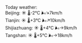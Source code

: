 Today weather:  
Beijing: ☀️   🌡️-2°C 🌬️↘7km/h  
Tianjin: ☀️   🌡️+3°C 🌬️↗10km/h  
Shijiazhuang: ☀️   🌡️+4°C 🌬️→9km/h  
Tangshan: ☀️   🌡️+5°C 🌬️→18km/h  
